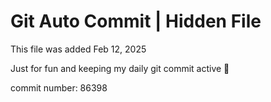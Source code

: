 # Git Auto Commit | Hidden File

This file was added Feb 12, 2025

Just for fun and keeping my daily git commit active 🤪

commit number: 86398
